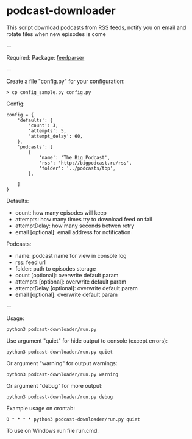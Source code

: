 podcast-downloader
==================

This script download podcasts from RSS feeds, notify you on email and rotate files when new episodes is come

--

Required:
Package: [feedparser](https://pypi.python.org/pypi/feedparser)

--

Create a file "config.py" for your configuration:
```
> cp config_sample.py config.py
```

Config:

```
config = {
    'defaults': {
        'count': 3,
        'attempts': 5,
        'attempt_delay': 60,
    },
    'podcasts': [
        {
            'name': 'The Big Podcast',
            'rss': 'http://bigpodcast.ru/rss',
            'folder': '../podcasts/tbp',
        },

    ]
}
```

Defaults:
* count: how many episodes will keep
* attempts: how many times try to download feed on fail
* attemptDelay: how many seconds betwen retry
* email [optional]: email address for notification

Podcasts:
* name: podcast name for view in console log
* rss: feed url
* folder: path to episodes storage
* count [optional]: overwrite default param
* attempts [optional]: overwrite default param
* attemptDelay [optional]: overwrite default param
* email [optional]: overwrite default param

--

Usage:
```
python3 podcast-downloader/run.py
```

Use argument "quiet" for hide output to console (except errors):
```
python3 podcast-downloader/run.py quiet
```

Or argument "warning" for output warnings:
```
python3 podcast-downloader/run.py warning
```

Or argument "debug" for more output:
```
python3 podcast-downloader/run.py debug
```

Example usage on crontab:
```
0 * * * * python3 podcast-downloader/run.py quiet
```

To use on Windows run file run.cmd.
